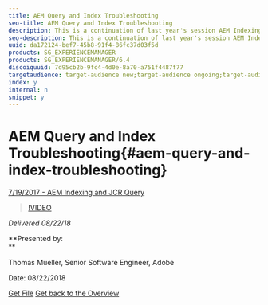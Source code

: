 ```yaml
---
title: AEM Query and Index Troubleshooting
seo-title: AEM Query and Index Troubleshooting
description: This is a continuation of last year's session AEM Indexing and JCR Query (Link below). It will cover the same topics, but with all-new content and have little overlap with the older presentation. Also included are new features of AEM 6.4. 
seo-description: This is a continuation of last year's session AEM Indexing and JCR Query (Link below). It will cover the same topics, but with all-new content and have little overlap with the older presentation. Also included are new features of AEM 6.4. 
uuid: da172124-bef7-45b8-91f4-86fc37d03f5d
products: SG_EXPERIENCEMANAGER
products: SG_EXPERIENCEMANAGER/6.4
discoiquuid: 7d95cb2b-9fc4-4d0e-8a70-a751f4487f77
targetaudience: target-audience new;target-audience ongoing;target-audience upgrader
index: y
internal: n
snippet: y
---
```


# AEM Query and Index Troubleshooting{#aem-query-and-index-troubleshooting}

[7/19/2017 - AEM Indexing and JCR Query](https://helpx.adobe.com/experience-manager/kt/eseminars/gems/aem-indexing-jcr-query.html)

>[!VIDEO](https://video.tv.adobe.com/v/23429/?quality=0)

*Delivered 08/22/18*

**Presented by:   
**

Thomas Mueller, Senior Software Engineer, Adobe

Date: 08/22/2018

[Get File](assets/aem-gems-aem-queryandindextroubleshooting-08222018.pdf)
[Get back to the Overview](https://helpx.adobe.com/experience-manager/kt/eseminars/gems/aem-index.html)
